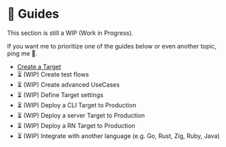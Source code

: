 # 📜 Guides

This section is still a WIP (Work in Progress).

If you want me to prioritize one of the guides below or even another topic, ping me 🙂.

- [Create a Target](./guides/Create_a_Target.md)
- ⏳ (WIP) Create test flows
- ⏳ (WIP) Create advanced UseCases
- ⏳ (WIP) Define Target settings
- ⏳ (WIP) Deploy a CLI Target to Production
- ⏳ (WIP) Deploy a server Target to Production
- ⏳ (WIP) Deploy a RN Target to Production
- ⏳ (WIP) Integrate with another language (e.g. Go, Rust, Zig, Ruby, Java)
